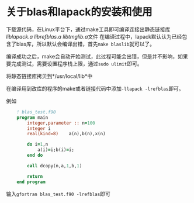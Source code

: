 # 关于blas和lapack的安装和使用

下载源代码，在Linux平台下，通过make工具即可编译连接出静态链接库*liblapack.a  librefblas.a  libtmglib.a*文件
在编译过程中，lapack默认认为已经包含了blas库，所以默认会编译出错，首先```make blaslib```就可以了。

编译成功之后，make会自动开始测试，此过程可能会出错，但是并不影响，如果要完成测试，需要设置程序栈上限，通过```sudo ulimit```即可。

将静态链接库拷贝到*/usr/local/lib*中

在编译用到改库的程序的make或者链接代码中添加```-llapack -lrefblas```即可。

例如

```fortran
	! blas_test.f90
	program main
	    integer,parameter :: n=100
	    integer i
	    real(kind=8)    a(n),b(n),x(n)

	    do i=1,n
	        a(i)=i;b(i)=i;
	    end do

	    call dcopy(n,a,1,b,1)

	    return
	end program
```

输入```gfortran blas_test.f90 -lrefblas```即可